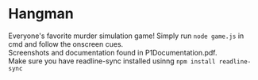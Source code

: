 # Hangman
Everyone's favorite murder simulation game!
Simply run `node game.js` in cmd and follow the onscreen cues.   
Screenshots and documentation  found in P1Documentation.pdf.  
Make sure you have readline-sync installed usinng `npm install readline-sync`